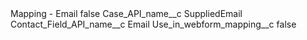 <?xml version="1.0" encoding="UTF-8"?>
<CustomMetadata xmlns="http://soap.sforce.com/2006/04/metadata" xmlns:xsi="http://www.w3.org/2001/XMLSchema-instance" xmlns:xsd="http://www.w3.org/2001/XMLSchema">
    <label>Mapping - Email</label>
    <protected>false</protected>
    <values>
        <field>Case_API_name__c</field>
        <value xsi:type="xsd:string">SuppliedEmail</value>
    </values>
    <values>
        <field>Contact_Field_API_name__c</field>
        <value xsi:type="xsd:string">Email</value>
    </values>
    <values>
        <field>Use_in_webform_mapping__c</field>
        <value xsi:type="xsd:boolean">false</value>
    </values>
</CustomMetadata>
